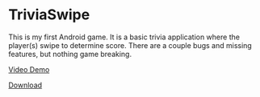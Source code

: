 # TriviaSwipe

This is my first Android game. It is a basic trivia application where the player(s) swipe to determine score. There are a couple bugs and missing features, but nothing game breaking. 

[Video Demo](https://www.youtube.com/watch?v=N2dUVAtUElk&feature=youtu.be)

[Download](https://nofile.io/f/hXGrU0ANHJW/android-debug.apk)
